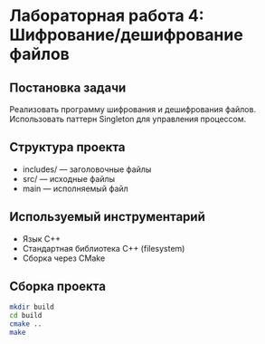 # Лабораторная работа 4: Шифрование/дешифрование файлов

## Постановка задачи

Реализовать программу шифрования и дешифрования файлов.  
Использовать паттерн Singleton для управления процессом.

## Структура проекта

- includes/ — заголовочные файлы  
- src/ — исходные файлы  
- main — исполняемый файл  

## Используемый инструментарий

- Язык C++  
- Стандартная библиотека C++ (filesystem)  
- Сборка через CMake

## Сборка проекта

```bash
mkdir build
cd build
cmake ..
make
```
